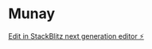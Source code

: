 # Munay

[Edit in StackBlitz next generation editor ⚡️](https://stackblitz.com/~/github.com/SirLucaMartino/Munay)